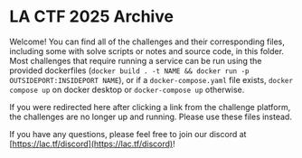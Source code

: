 # LA CTF 2025 Archive
Welcome! You can find all of the challenges and their corresponding files, including some with solve scripts or notes and source code, in this folder. Most challenges that require running a service can be run using the provided dockerfiles (`docker build . -t NAME && docker run -p OUTSIDEPORT:INSIDEPORT NAME`), or if a `docker-compose.yaml` file exists, `docker compose up` on docker desktop or `docker-compose up` otherwise.

If you were redirected here after clicking a link from the challenge platform, the challenges are no longer up and running. Please use these files instead.

If you have any questions, please feel free to join our discord at [https://lac.tf/discord](https://lac.tf/discord)!
